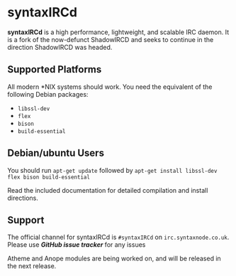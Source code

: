 # syntaxIRCd

**syntaxIRCd** is a high performance, lightweight, and scalable
IRC daemon. It is a fork of the now-defunct ShadowIRCD and seeks to continue in
the direction ShadowIRCD was headed.

## Supported Platforms

All modern \*NIX systems should work. You need the equivalent of the following
Debian packages:

 - `libssl-dev`
 - `flex`
 - `bison`
 - `build-essential`

## Debian/ubuntu Users

You should run `apt-get update` followed by `apt-get install libssl-dev flex bison build-essential`

Read the included documentation for detailed compilation and install
directions.

## Support

The official channel for syntaxIRCd is `#syntaxIRCd` on
`irc.syntaxnode.co.uk`. 
Please use ***GitHub issue tracker*** for any issues

Atheme and Anope modules are being worked on, and will be released in the next release.
